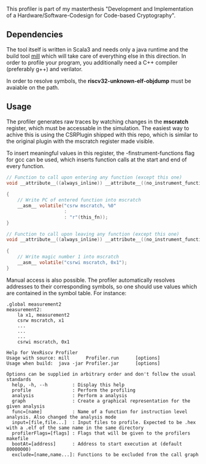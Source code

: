
This profiler is part of my masterthesis "Development and Implementation of a Hardware/Software-Codesign for Code-based Cryptography".

## Dependencies

The tool itself is written in Scala3 and needs only a java runtime and the build tool [mill](https://github.com/com-lihaoyi/mill) 
which will take care of everything else in this direction. In order to profile your program, you additionally need a C++ compiler 
(preferably g++) and verilator.

In order to resolve symbols, the **riscv32-unknown-elf-objdump** must be avaiable on the path.

## Usage

The profiler generates raw traces by watching changes in the **mscratch** register, which must be accessable in the simulation. 
The easiest way to achive this is using the CSRPlugin shipped with this repo, which is similar to the original plugin with the mscratch 
register made visible.

To insert meaningful values in this register, the -finstrument-functions flag for gcc can be used, which inserts function calls 
at the start and end of every function.

```c
// Function to call upon entering any function (except this one)
void __attribute__((always_inline)) __attribute__((no_instrument_function)) __cyg_profile_func_enter(void *this_fn,
                                                                                                     __attribute__((unused)) void *call_site)
{
    // Write PC of entered function into mscratch
    __asm__ volatile("csrw mscratch, %0"
                     :
                     : "r"(this_fn));
}

// Function to call upon leaving any function (except this one)
void __attribute__((always_inline)) __attribute__((no_instrument_function)) __cyg_profile_func_exit(__attribute__((unused)) void *this_fn,
                                                                                                    __attribute__((unused)) void *call_site)
{
    // Write magic number 1 into mscratch
    __asm__ volatile("csrwi mscratch, 0x1");
}
```

Manual access is also possible. The profiler automatically resolves addresses to their corresponding symbols, so one should use 
values which are contained in the symbol table. For instance:

```
.global measurement2
measurement2:
    la x1, measurement2
    csrw mscratch, x1
    ...
    ...
    ...
    csrwi mscratch, 0x1
```

```
Help for VexRiscv Profiler
Usage with source: mill      Profiler.run      [options]
Usage when build:  java -jar Profiler.jar      [options]

Options can be supplied in arbitrary order and don't follow the usual standards
  help, -h, --h         : Display this help
  profile               : Perform the profiling
  analysis              : Perform a analysis
  graph                 : Create a graphical representation for the given analysis
  func=[name]           : Name of a function for instruction level analysis. Also changed the analysis mode
  input=[file,file...]  : Input files to profile. Expected to be .hex with a .elf of the same name in the same directory
  profilerFlags=[flags] : Flags that will be given to the profilers makefile
  bootAt=[address]      : Address to start execution at (default 80000000)
  exclude=[name,name...]: Functions to be excluded from the call graph
```
